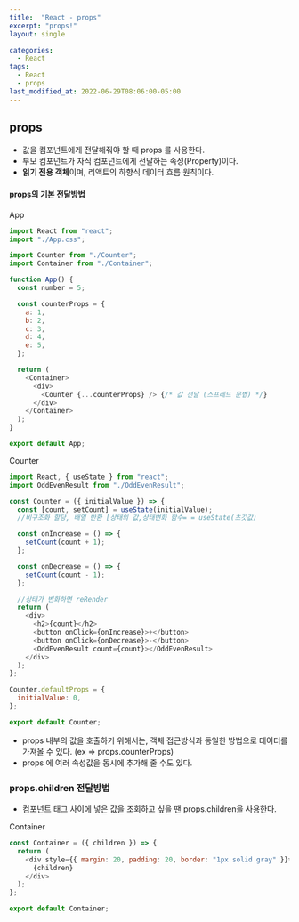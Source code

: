 ```yaml
---
title:  "React - props"
excerpt: "props!"
layout: single

categories:
  - React
tags:
  - React
  - props
last_modified_at: 2022-06-29T08:06:00-05:00
---
```


## <b>props</b>
 - 값을 컴포넌트에게 전달해줘야 할 때 props 를 사용한다.   
 - 부모 컴포넌트가 자식 컴포넌트에게 전달하는 속성(Property)이다.
 - <b>읽기 전용 객체</b>이며, 리액트의 하향식 데이터 흐름 원칙이다.
 
#### <b>props의 기본 전달방법</b>
App
```js
import React from "react";
import "./App.css";

import Counter from "./Counter";
import Container from "./Container";

function App() {
  const number = 5;

  const counterProps = {
    a: 1,
    b: 2,
    c: 3,
    d: 4,
    e: 5,
  };

  return (
    <Container>
      <div>
        <Counter {...counterProps} /> {/* 값 전달 (스프레드 문법) */}
      </div>
    </Container>
  );
}

export default App;
```

Counter
```js
import React, { useState } from "react";
import OddEvenResult from "./OddEvenResult";

const Counter = ({ initialValue }) => {
  const [count, setCount] = useState(initialValue);
  //비구조화 할당, 배열 반환 [상태의 값,상태변화 함수= = useState(초깃값)

  const onIncrease = () => {
    setCount(count + 1);
  };

  const onDecrease = () => {
    setCount(count - 1);
  };

  //상태가 변화하면 reRender
  return (
    <div>
      <h2>{count}</h2>
      <button onClick={onIncrease}>+</button>
      <button onClick={onDecrease}>-</button>
      <OddEvenResult count={count}></OddEvenResult>
    </div>
  );
};

Counter.defaultProps = {
  initialValue: 0,
};

export default Counter;
```
- props 내부의 값을 호출하기 위해서는, 객체 접근방식과 동일한 방법으로 데이터를 가져올 수 있다. (ex => props.counterProps)   
- props 에 여러 속성값을 동시에 추가해 줄 수도 있다.

### <b>props.children 전달방법</b>
 * 컴포넌트 태그 사이에 넣은 값을 조회하고 싶을 땐 props.children을 사용한다.
 
 Container
```js
const Container = ({ children }) => {
  return (
    <div style={{ margin: 20, padding: 20, border: "1px solid gray" }}>
      {children}
    </div>
  );
};

export default Container;
```